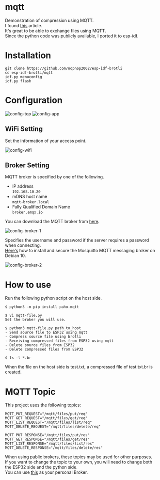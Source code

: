 # mqtt
Demonstration of compression using MQTT.   
I found [this](http://www.steves-internet-guide.com/send-file-mqtt/) article.   
It's great to be able to exchange files using MQTT.   
Since the python code was publicly available, I ported it to esp-idf.   

# Installation

```
git clone https://github.com/nopnop2002/esp-idf-brotli
cd esp-idf-brotli/mqtt
idf.py menuconfig
idf.py flash
```

# Configuration   

![config-top](https://github.com/nopnop2002/esp-idf-brotli/assets/6020549/bf29fa8a-c71c-4bc7-a2c9-9f7801e0d7b4)
![config-app](https://github.com/nopnop2002/esp-idf-brotli/assets/6020549/79d80b54-c4da-428b-aca2-e78f7ebb3c8d)

## WiFi Setting
Set the information of your access point.   

![config-wifi](https://github.com/nopnop2002/esp-idf-brotli/assets/6020549/ea4a100a-72f0-44a1-b4c4-a5cc4218d3d1)

## Broker Setting

MQTT broker is specified by one of the following.
- IP address   
 ```192.168.10.20```   
- mDNS host name   
 ```mqtt-broker.local```   
- Fully Qualified Domain Name   
 ```broker.emqx.io```

You can download the MQTT broker from [here](https://github.com/nopnop2002/esp-idf-mqtt-broker).   

![config-broker-1](https://github.com/nopnop2002/esp-idf-brotli/assets/6020549/a2010b57-0f4a-4e8f-b110-cdcda2c767a5)

Specifies the username and password if the server requires a password when connecting.   
[Here's](https://www.digitalocean.com/community/tutorials/how-to-install-and-secure-the-mosquitto-mqtt-messaging-broker-on-debian-10) how to install and secure the Mosquitto MQTT messaging broker on Debian 10.   

![config-broker-2](https://github.com/nopnop2002/esp-idf-brotli/assets/6020549/85f8d05a-5d85-4985-8c21-c5a038466b15)

# How to use

Run the following python script on the host side.
```
$ python3 -m pip install paho-mqtt

$ vi mqtt-file.py
Set the broker you will use.

$ python3 mqtt-file.py path_to_host
- Send source file to ESP32 using mqtt
- Compress source file using brotli
- Receiving compressed files from ESP32 using mqtt
- Delete source files from ESP32
- Delete compressed files from ESP32

$ ls -l *.br
```

When the file on the host side is test.txt, a compressed file of test.txt.br is created.   


# MQTT Topic
This project uses the following topics:
```
MQTT_PUT_REQUEST="/mqtt/files/put/req"
MQTT_GET_REQUEST="/mqtt/files/get/req"
MQTT_LIST_REQUEST="/mqtt/files/list/req"
MQTT_DELETE_REQUEST="/mqtt/files/delete/req"

MQTT_PUT_RESPONSE="/mqtt/files/put/res"
MQTT_GET_RESPONSE="/mqtt/files/get/res"
MQTT_LIST_RESPONSE="/mqtt/files/list/res"
MQTT_DELETE_RESPONSE="/mqtt/files/delete/res"
```

When using public brokers, these topics may be used for other purposes.   
If you want to change the topic to your own, you will need to change both the ESP32 side and the python side.   
You can use [this](https://github.com/nopnop2002/esp-idf-mqtt-broker) as your personal Broker.   
